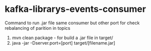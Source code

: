 # kafka-librarys-events-consumer

Command to run .jar file same consumer but other port for check rebalancing of parition in topics

1. mvn clean package - for build a .jar file in target/
2. java -jar -Dserver.port=[port] target/[filename.jar]
